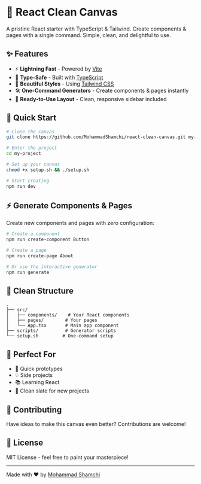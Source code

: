 # 🎨 React Clean Canvas

A pristine React starter with TypeScript & Tailwind. Create components & pages with a single command. Simple, clean, and delightful to use.

## ✨ Features

- ⚡️ **Lightning Fast** - Powered by [Vite](https://vitejs.dev/)
- 🎯 **Type-Safe** - Built with [TypeScript](https://www.typescriptlang.org/)
- 🎨 **Beautiful Styles** - Using [Tailwind CSS](https://tailwindcss.com/)
- 🛠️ **One-Command Generators** - Create components & pages instantly
- 📱 **Ready-to-Use Layout** - Clean, responsive sidebar included

## 🚀 Quick Start

```bash
# Clone the canvas
git clone https://github.com/MohammadShamchi/react-clean-canvas.git my-project

# Enter the project
cd my-project

# Set up your canvas
chmod +x setup.sh && ./setup.sh

# Start creating
npm run dev
```

## ⚡️ Generate Components & Pages

Create new components and pages with zero configuration:

```bash
# Create a component
npm run create-component Button

# Create a page
npm run create-page About

# Or use the interactive generator
npm run generate
```

## 📁 Clean Structure

```
.
├── src/
│   ├── components/    # Your React components
│   ├── pages/        # Your pages
│   └── App.tsx       # Main app component
├── scripts/          # Generator scripts
└── setup.sh         # One-command setup
```

## 🎯 Perfect For

- 🚀 Quick prototypes
- 💡 Side projects
- 📚 Learning React
- 🎨 Clean slate for new projects

## 🤝 Contributing

Have ideas to make this canvas even better? Contributions are welcome!

## 📝 License

MIT License - feel free to paint your masterpiece!

---

Made with ❤️ by [Mohammad Shamchi](https://github.com/MohammadShamchi)
